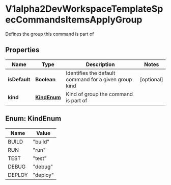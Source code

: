

# V1alpha2DevWorkspaceTemplateSpecCommandsItemsApplyGroup

Defines the group this command is part of
## Properties

Name | Type | Description | Notes
------------ | ------------- | ------------- | -------------
**isDefault** | **Boolean** | Identifies the default command for a given group kind |  [optional]
**kind** | [**KindEnum**](#KindEnum) | Kind of group the command is part of | 



## Enum: KindEnum

Name | Value
---- | -----
BUILD | &quot;build&quot;
RUN | &quot;run&quot;
TEST | &quot;test&quot;
DEBUG | &quot;debug&quot;
DEPLOY | &quot;deploy&quot;



